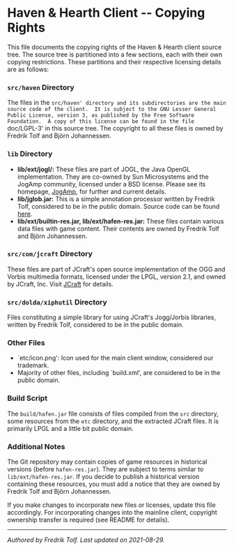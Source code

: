 # Haven & Hearth Client -- Copying Rights

This file documents the copying rights of the Haven & Hearth client source tree. 
The source tree is partitioned into a few sections, each with their own copying restrictions. 
These partitions and their respective licensing details are as follows:

### `src/haven` Directory
The files in the `src/haven' directory and its subdirectories are the main source code of the client. 
It is subject to the GNU Lesser General Public License, version 3, as published by the Free Software Foundation. 
A copy of this license can be found in the file `doc/LGPL-3' in this source tree. 
The copyright to all these files is owned by Fredrik Tolf and Björn Johannessen.

### `lib` Directory
- **lib/ext/jogl/:** These files are part of JOGL, the Java OpenGL implementation. 
They are co-owned by Sun Microsystems and the JogAmp community, licensed under a BSD license. 
Please see its homepage, [JogAmp](http://jogamp.org/), for further and current details.
- **lib/jglob.jar:** This is a simple annotation processor written by Fredrik Tolf, considered to be in the public domain. 
Source code can be found [here](http://www.dolda2000.com/gitweb/?p=jglob.git).
- **lib/ext/builtin-res.jar, lib/ext/hafen-res.jar:** These files contain various data files with game content. 
Their contents are owned by Fredrik Tolf and Björn Johannessen. 

### `src/com/jcraft` Directory
These files are part of JCraft's open source implementation of the OGG and Vorbis multimedia formats, licensed under the LPGL, version 2.1, and owned by JCraft, Inc. 
Visit [JCraft](http://www.jcraft.com/jorbis/) for details.

### `src/dolda/xiphutil` Directory
Files constituting a simple library for using JCraft's Jogg/Jorbis libraries, written by Fredrik Tolf, considered to be in the public domain.

### Other Files
- `etc/icon.png': Icon used for the main client window, considered our trademark.
- Majority of other files, including `build.xml', are considered to be in the public domain.

### Build Script
The `build/hafen.jar` file consists of files compiled from the `src` directory, some resources from the `etc` directory, and the extracted JCraft files. 
It is primarily LPGL and a little bit public domain.

### Additional Notes
The Git repository may contain copies of game resources in historical versions (before `hafen-res.jar`). 
They are subject to terms similar to `lib/ext/hafen-res.jar`. 
If you decide to publish a historical version containing these resources, you must add a notice that they are owned by Fredrik Tolf and Björn Johannessen.

If you make changes to incorporate new files or licenses, update this file accordingly. 
For incorporating changes into the mainline client, copyright ownership transfer is required (see README for details).

---

*Authored by Fredrik Tolf. Last updated on 2021-08-29.*
